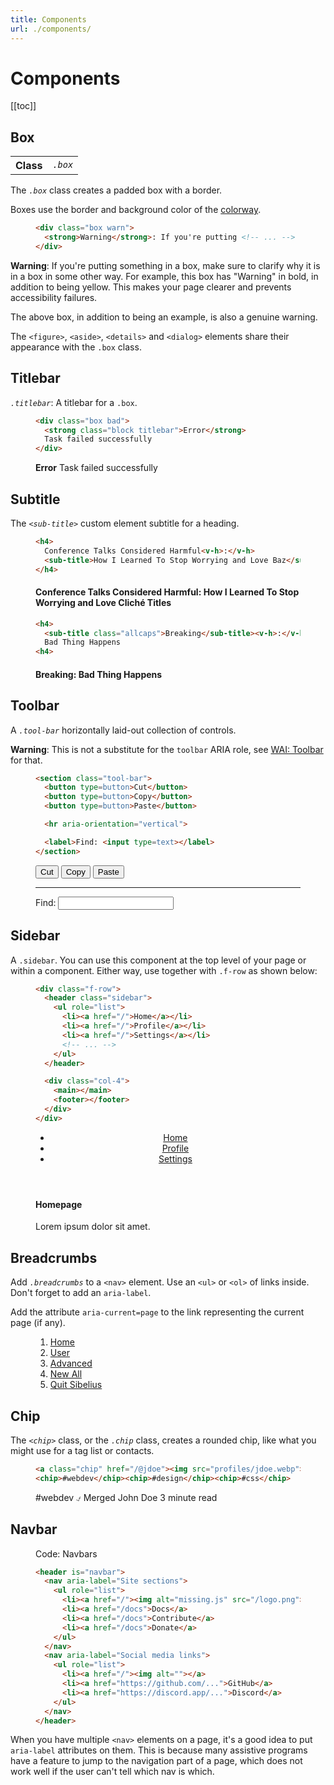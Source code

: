 ```yaml
---
title: Components
url: ./components/
---
```


# Components

[[toc]]

## Box

<table>
<th scope="row">Class<td><dfn><code>.box</code></dfn>
</table>

The <dfn>`.box`</dfn> class creates a padded box with a border.

Boxes use the border and background color of the [colorway][].

<figure>

  ~~~ html
  <div class="box warn">
    <strong>Warning</strong>: If you're putting <!-- ... -->
  </div>
  ~~~

</figure>

<div class="box warn">

**Warning**: If you're putting something in a box, make sure to clarify
why it is in a box in some other way. For example, this box has "Warning" in
bold, in addition to being yellow. This makes your page clearer and prevents
accessibility failures.

</div>

The above box, in addition to being an example, is also a genuine warning.

The `<figure>`, `<aside>`, `<details>` and `<dialog>` elements share their
appearance with the `.box` class.


## Titlebar

<dfn>`.titlebar`</dfn>: A titlebar for a `.box`.

<figure>

  ~~~ html
  <div class="box bad">
    <strong class="block titlebar">Error</strong>
    Task failed successfully
  </div>
  ~~~

  <div class="box bad">
    <strong class="block titlebar">Error</strong>
    Task failed successfully
  </div>

</figure>


## Subtitle

The <dfn>`<sub-title>`</dfn> custom element subtitle for a heading.

<figure>

  ~~~ html
  <h4>
    Conference Talks Considered Harmful<v-h>:</v-h>
    <sub-title>How I Learned To Stop Worrying and Love Baz</sub-title>
  </h4>
  ~~~

<h4>
  Conference Talks Considered Harmful<v-h>:</v-h>
  <sub-title>How I Learned To Stop Worrying and Love Cliché Titles</sub-title>
</h4>

</figure>

<figure>

  ~~~ html
  <h4>
    <sub-title class="allcaps">Breaking</sub-title><v-h>:</v-h>
    Bad Thing Happens
  <h4>
  ~~~

<h4>
  <sub-title class="allcaps">Breaking</sub-title><v-h>:</v-h>
  Bad Thing Happens
<h4>

</figure>


## Toolbar

A <dfn>`.tool-bar`</dfn> horizontally laid-out collection of controls.

<div class="box warn">

**Warning**: This is not a substitute for the `toolbar` ARIA role, see
[WAI: Toolbar][] for that.

</div>

<figure>

  ~~~ html
  <section class="tool-bar">
    <button type=button>Cut</button>
    <button type=button>Copy</button>
    <button type=button>Paste</button>

    <hr aria-orientation="vertical">

    <label>Find: <input type=text></label>
  </section>
  ~~~


  <section class="tool-bar">
    <button type=button>Cut</button>
    <button type=button>Copy</button>
    <button type=button>Paste</button>
    <hr aria-orientation="vertical">
    <label>Find: <input type=text></label>
  </section>

</figure>

[WAI: Toolbar]: https://www.w3.org/TR/wai-aria-practices/#toolbar


## Sidebar

A `.sidebar`. You can use this component at the top level of your page or
within a component. Either way, use together with `.f-row` as shown below:

<figure>

  ~~~ html
  <div class="f-row">
    <header class="sidebar">
      <ul role="list">
        <li><a href="/">Home</a></li>
        <li><a href="/">Profile</a></li>
        <li><a href="/">Settings</a></li>
        <!-- ... -->
      </ul>
    </header>

    <div class="col-4">
      <main></main>
      <footer></footer>
    </div>
  </div>
  ~~~

  <div class="border f-row">
    <header class="sidebar minwidth-s">
      <ul role="list">
        <li><a href="/">Home</a></li>
        <li><a href="/">Profile</a></li>
        <li><a href="/">Settings</a></li>
        <!-- ... -->
      </ul>
    </header>
    <div class="col-4">
      <h4>Homepage</h4>
      <p>Lorem ipsum dolor sit amet.</p>
    </div>
  </div>

</figure>


## Breadcrumbs

Add <dfn>`.breadcrumbs`</dfn> to a `<nav>` element. Use an `<ul>` or  `<ol>` of
links inside. Don't forget to add an `aria-label`.

Add the attribute `aria-current=page` to the link representing the current page
(if any).

<figure>
  <nav class=breadcrumbs aria-label="Breadcrumbs">
    <ol>
      <li><a href="#">Home</a></li>
      <li><a href="#">User</a></li>
      <li><a href="#">Advanced</a></li>
      <li><a href="#">New All</a></li>
      <li><a href="#" aria-current=page>Quit Sibelius</a></li>
    </ol>
  </nav>
</figure>


## Chip

The <dfn>`<chip>`</dfn> class, or the <dfn>`.chip`</dfn> class, creates a
rounded chip, like what you might use for a tag list or contacts.

<figure>

  ~~~ html
  <a class="chip" href="/@jdoe"><img src="profiles/jdoe.webp"> John Doe</a>
  <chip>#webdev</chip><chip>#design</chip><chip>#css</chip>
  ~~~

<chip class=info>#webdev</chip> <chip class=ok>⍻ Merged</chip> <chip>John Doe</chip> <chip class=warn>3 minute read</chip>  

</figure>


## Navbar

<figure>
<figcaption>Code: Navbars</figcaption>

  ~~~ html
  <header is="navbar">
    <nav aria-label="Site sections">
      <ul role="list">
        <li><a href="/"><img alt="missing.js" src="/logo.png"></a>
        <li><a href="/docs">Docs</a>
        <li><a href="/docs">Contribute</a>
        <li><a href="/docs">Donate</a>
      </ul>
    </nav>
    <nav aria-label="Social media links">
      <ul role="list">
        <li><a href="/"><img alt=""></a>
        <li><a href="https://github.com/...">GitHub</a>
        <li><a href="https://discord.app/...">Discord</a>
      </ul>
    </nav>
  </header>
  ~~~

</figure>

<div class="box info">

When you have multiple `<nav>` elements on a page, it's a good idea to put
`aria-label` attributes on them. This is because many assistive programs have
a feature to jump to the navigation part of a page, which does not work well if
the user can't tell which nav is which.

</div>


[colorway]: /docs/colorways
